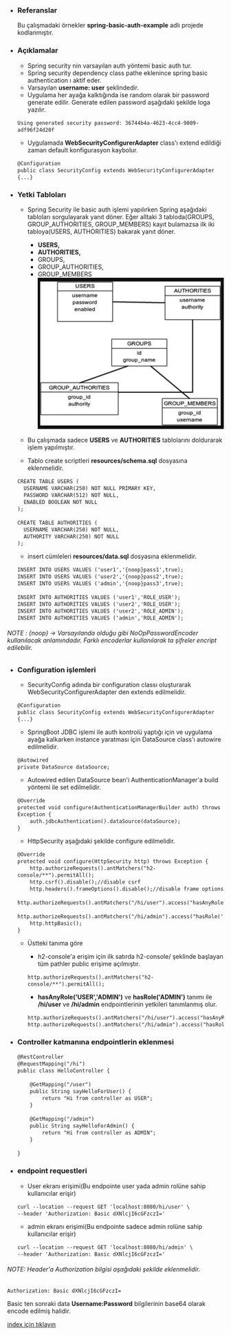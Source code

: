 * ### Referanslar
    Bu çalışmadaki örnekler **spring-basic-auth-example** adlı projede  kodlanmıştır.
    
* ### Açıklamalar
    - Spring security nin varsayılan auth yöntemi basic auth tur.
    - Spring security dependency class pathe eklenince spring basic authentication ı aktif eder.
    - Varsayılan **username: user** şeklindedir. 
    - Uygulama her ayağa kalktığında ise random olarak bir password generate edilir. Generate edilen password aşağıdaki şekilde loga yazılır.
    ```
    Using generated security password: 36744b4a-4623-4cc4-9009-adf96f24d20f
    ```    
    - Uygulamada **WebSecurityConfigurerAdapter** class'ı extend edildiği zaman default konfigurasyon kaybolur.
    ```
    @Configuration
    public class SecurityConfig extends WebSecurityConfigurerAdapter {...}
    ```    

* ### Yetki Tabloları
    - Spring Security ile basic auth işlemi yapılırken Spring aşağıdaki tabloları sorgulayarak yanıt döner. Eğer alltaki 3 tabloda(GROUPS, GROUP_AUTHORITIES, GROUP_MEMBERS)  kayıt bulamazsa ilk iki tabloya(USERS, AUTHORITIES) bakarak yanıt döner.
        - **USERS,**
        - **AUTHORITIES,**
        - GROUPS,
        - GROUP_AUTHORITIES,
        - GROUP_MEMBERS
        ![](./screenshots/usersAndAuthoritiesSchema.png)
        
    - Bu çalışmada sadece **USERS** ve **AUTHORITIES** tablolarını doldurarak işlem yapılmıştır.
    - Tablo create scriptleri **resources/schema.sql** dosyasına eklenmelidir.
    ```
    CREATE TABLE USERS (
      USERNAME VARCHAR(250) NOT NULL PRIMARY KEY,
      PASSWORD VARCHAR(512) NOT NULL,
      ENABLED BOOLEAN NOT NULL
    );
    
    CREATE TABLE AUTHORITIES (
      USERNAME VARCHAR(250) NOT NULL,
      AUTHORITY VARCHAR(250) NOT NULL
    );
    ```
    - insert cümleleri  **resources/data.sql** dosyasına eklenmelidir.
    ```
    INSERT INTO USERS VALUES ('user1','{noop}pass1',true);
    INSERT INTO USERS VALUES ('user2','{noop}pass2',true);
    INSERT INTO USERS VALUES ('admin','{noop}pass3',true);
    
    INSERT INTO AUTHORITIES VALUES ('user1','ROLE_USER');
    INSERT INTO AUTHORITIES VALUES ('user2','ROLE_USER');
    INSERT INTO AUTHORITIES VALUES ('user2','ROLE_ADMIN');
    INSERT INTO AUTHORITIES VALUES ('admin','ROLE_ADMIN');
    ```
###### NOTE : {noop} ->   Varsayılanda olduğu gibi NoOpPasswordEncoder kullanılacak anlamındadır. Farklı encoderlar kullanılarak ta şifreler encript edilebilir.  
   
* ### Configuration işlemleri

    - SecurityConfig adında bir configuration classı oluşturarak WebSecurityConfigurerAdapter den extends edilmelidir.
    ```
    @Configuration
    public class SecurityConfig extends WebSecurityConfigurerAdapter {...}
    ```    
    
    - SpringBoot JDBC işlemi ile auth kontrolü yaptığı için ve uygulama ayağa kalkarken instance yaratması için DataSource class'ı autowire edilmelidir.
    ```
    @Autowired
    private DataSource dataSource;
    ```
    
    - Autowired edilen DataSource bean'i AuthenticationManager'a build yöntemi ile set edilmelidir.
    ```
    @Override
    protected void configure(AuthenticationManagerBuilder auth) throws Exception {
        auth.jdbcAuthentication().dataSource(dataSource);
    }
    ```
    
    - HttpSecurity aşağıdaki şekilde configure edilmelidir.
    ```
    @Override
    protected void configure(HttpSecurity http) throws Exception {
        http.authorizeRequests().antMatchers("h2-console/**").permitAll();
        http.csrf().disable();//disable csrf
        http.headers().frameOptions().disable();//disable frame options
        http.authorizeRequests().antMatchers("/hi/user").access("hasAnyRole('USER','ADMIN')");
        http.authorizeRequests().antMatchers("/hi/admin").access("hasRole('ADMIN')");
        http.httpBasic();
    }
    ```
    
    - Üstteki tanıma göre 
        - h2-console'a erişim için ilk satırda h2-console/ şeklinde başlayan tüm pathler public erişime açılmıştır.
        ```
        http.authorizeRequests().antMatchers("h2-console/**").permitAll();
        ```    
    
        - **hasAnyRole('USER','ADMIN')** ve **hasRole('ADMIN')** tanımı ile **/hi/user** ve **/hi/admin** endpointlerinin yetkileri tanımlanmış olur.
        ```
        http.authorizeRequests().antMatchers("/hi/user").access("hasAnyRole('USER','ADMIN')");
        http.authorizeRequests().antMatchers("/hi/admin").access("hasRole('ADMIN')");
        ```    
* ### Controller katmanına endpointlerin eklenmesi
    ```
    @RestController
    @RequestMapping("/hi")
    public class HelloController {
    
        @GetMapping("/user")
        public String sayHelloForUser() {
            return "Hi from controller as USER";
        }
    
        @GetMapping("/admin")
        public String sayHelloForAdmin() {
            return "Hi from controller as ADMIN";
        }
    
    }
    ```

* ### endpoint requestleri
    - User ekranı erişimi(Bu endpointe user yada admin rolüne sahip kullanıcılar erişir)
    ```
    curl --location --request GET 'localhost:8080/hi/user' \
    --header 'Authorization: Basic dXNlcjI6cGFzczI='
    ```    
    
    - admin ekranı erişimi(Bu endpointe sadece admin rolüne sahip kullanıcılar erişir)
    ```
    curl --location --request GET 'localhost:8080/hi/admin' \
    --header 'Authorization: Basic dXNlcjI6cGFzczI='
    ```

###### NOTE: Header'a Authorization bilgisi aşağıdaki şekilde eklenmelidir.
```
Authorization: Basic dXNlcjI6cGFzczI=
```

Basic ten sonraki data **Username:Password** bilgilerinin base64 olarak encode edilmiş halidir.


[index için tıklayın](../README.md)

